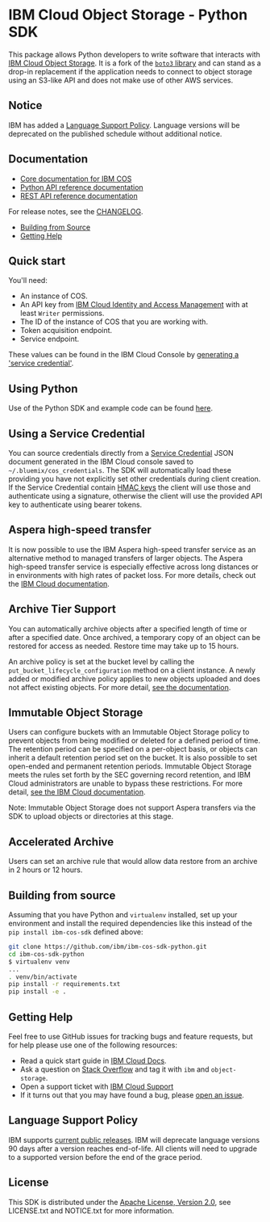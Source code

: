# IBM Cloud Object Storage - Python SDK

This package allows Python developers to write software that interacts
with [IBM Cloud Object
Storage](https://cloud.ibm.com/docs/services/cloud-object-storage/about-cos.html).
It is a fork of the [`boto3` library](https://github.com/boto/boto3) and
can stand as a drop-in replacement if the application needs to connect
to object storage using an S3-like API and does not make use of other
AWS services.

## Notice

IBM has added a [Language Support Policy](#language-support-policy). Language
versions will be deprecated on the published schedule without additional notice.

## Documentation

* [Core documentation for IBM COS](https://cloud.ibm.com/docs/services/cloud-object-storage/getting-started.html)
* [Python API reference documentation](https://ibm.github.io/ibm-cos-sdk-python)
* [REST API reference documentation](https://cloud.ibm.com/docs/services/cloud-object-storage/api-reference/about-api.html)

For release notes, see the [CHANGELOG](CHANGELOG.md).

* [Building from Source](#building-from-source)
* [Getting Help](#getting-help)

## Quick start

You\'ll need:

* An instance of COS.
* An API key from [IBM Cloud Identity and Access Management](https://cloud.ibm.com/docs/iam/users_roles.html) with at
    least `Writer` permissions.
* The ID of the instance of COS that you are working with.
* Token acquisition endpoint.
* Service endpoint.

These values can be found in the IBM Cloud Console by [generating a \'service credential\'](https://cloud.ibm.com/docs/services/cloud-object-storage/iam/service-credentials.html).

## Using Python

Use of the Python SDK and example code can be found
[here](https://cloud.ibm.com/docs/services/cloud-object-storage/libraries/python.html#using-python).

## Using a Service Credential

You can source credentials directly from a [Service
Credential](https://cloud.ibm.com/docs/services/cloud-object-storage/iam/service-credentials.html)
JSON document generated in the IBM Cloud console saved to
`~/.bluemix/cos_credentials`. The SDK will automatically load these
providing you have not explicitly set other credentials during client
creation. If the Service Credential contain [HMAC
keys](https://cloud.ibm.com/docs/services/cloud-object-storage/hmac/credentials.html)
the client will use those and authenticate using a signature, otherwise
the client will use the provided API key to authenticate using bearer
tokens.

## Aspera high-speed transfer

It is now possible to use the IBM Aspera high-speed transfer service as
an alternative method to managed transfers of larger objects. The Aspera
high-speed transfer service is especially effective across long
distances or in environments with high rates of packet loss. For more
details, check out the [IBM Cloud
documentation](https://cloud.ibm.com/docs/services/cloud-object-storage/basics/aspera.html#using-libraries-and-sdks).

## Archive Tier Support

You can automatically archive objects after a specified length of time
or after a specified date. Once archived, a temporary copy of an object
can be restored for access as needed. Restore time may take up to 15
hours.

An archive policy is set at the bucket level by calling the
`put_bucket_lifecycle_configuration` method on a client instance. A
newly added or modified archive policy applies to new objects uploaded
and does not affect existing objects. For more detail, [see the
documentation](https://cloud.ibm.com/docs/services/cloud-object-storage/libraries/python.html#python).

## Immutable Object Storage

Users can configure buckets with an Immutable Object Storage policy to
prevent objects from being modified or deleted for a defined period of
time. The retention period can be specified on a per-object basis, or
objects can inherit a default retention period set on the bucket. It is
also possible to set open-ended and permanent retention periods.
Immutable Object Storage meets the rules set forth by the SEC governing
record retention, and IBM Cloud administrators are unable to bypass
these restrictions. For more detail, [see the IBM Cloud
documentation](https://cloud.ibm.com/docs/services/cloud-object-storage/libraries/python.html#python).

Note: Immutable Object Storage does not support Aspera transfers via the
SDK to upload objects or directories at this stage.

## Accelerated Archive

Users can set an archive rule that would allow data restore from an archive in 2 hours or 12 hours.

## Building from source

Assuming that you have Python and `virtualenv` installed, set up your
environment and install the required dependencies like this instead of
the `pip install ibm-cos-sdk` defined above:

```sh
git clone https://github.com/ibm/ibm-cos-sdk-python.git
cd ibm-cos-sdk-python
$ virtualenv venv
...
. venv/bin/activate
pip install -r requirements.txt
pip install -e .
```

## Getting Help

Feel free to use GitHub issues for tracking bugs and feature requests,
but for help please use one of the following resources:

* Read a quick start guide in [IBM Cloud Docs](https://cloud.ibm.com/docs/services/cloud-object-storage/libraries/python.html#python).
* Ask a question on [Stack Overflow](https://stackoverflow.com/) and tag it with `ibm`
    and `object-storage`.
* Open a support ticket with [IBM Cloud Support](https://cloud.ibm.com/unifiedsupport/supportcenter/)
* If it turns out that you may have found a bug, please [open an issue](https://github.com/ibm/ibm-cos-sdk-python/issues/new).

## Language Support Policy

IBM supports [current public releases](https://devguide.python.org/#status-of-python-branches). IBM will deprecate language versions 90 days after a version reaches end-of-life. All clients will need to upgrade to a supported version before the end of the grace period.

## License

This SDK is distributed under the [Apache License, Version
2.0](http://www.apache.org/licenses/LICENSE-2.0), see LICENSE.txt and
NOTICE.txt for more information.
